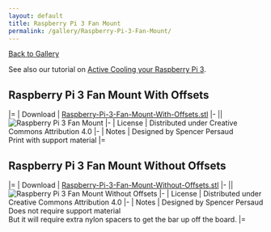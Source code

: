 ```yaml
---
layout: default
title: Raspberry Pi 3 Fan Mount
permalink: /gallery/Raspberry-Pi-3-Fan-Mount/
---
```


[Back to Gallery](/ELL/gallery)

See also our tutorial on [Active Cooling your Raspberry Pi 3](/ELL/tutorials/Active-Cooling-your-Raspberry-Pi-3).

## Raspberry Pi 3 Fan Mount With Offsets

|=
| Download | [Raspberry-Pi-3-Fan-Mount-With-Offsets.stl](/ELL/gallery/Raspberry-Pi-3-Fan-Mount/Raspberry-Pi-3-Fan-Mount-With-Offsets.stl) 
|-
|| ![Raspberry Pi 3 Fan Mount](/ELL/gallery/Raspberry-Pi-3-Fan-Mount/Raspberry-Pi-3-Fan-Mount-With-Offsets.jpg)
|-
| License | Distributed under Creative Commons Attribution 4.0
|-
| Notes | Designed by Spencer Persaud<br>Print with support material
|=

## Raspberry Pi 3 Fan Mount Without Offsets

|=
| Download | [Raspberry-Pi-3-Fan-Mount-Without-Offsets.stl](/ELL/gallery/Raspberry-Pi-3-Fan-Mount/Raspberry-Pi-3-Fan-Mount-Without-Offsets.stl) 
|-
|| ![Raspberry Pi 3 Fan Mount Without Offsets](/ELL/gallery/Raspberry-Pi-3-Fan-Mount/Raspberry-Pi-3-Fan-Mount-Without-Offsets.jpg)
|-
| License | Distributed under Creative Commons Attribution 4.0
|-
| Notes | Designed by Spencer Persaud<br>Does not require support material<br>But it will require extra nylon spacers to get the bar up off the board.
|=

